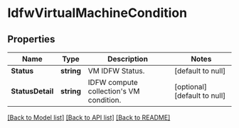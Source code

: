 # IdfwVirtualMachineCondition

## Properties
Name | Type | Description | Notes
------------ | ------------- | ------------- | -------------
**Status** | **string** | VM IDFW Status. | [default to null]
**StatusDetail** | **string** | IDFW compute collection&#x27;s VM condition. | [optional] [default to null]

[[Back to Model list]](../README.md#documentation-for-models) [[Back to API list]](../README.md#documentation-for-api-endpoints) [[Back to README]](../README.md)

